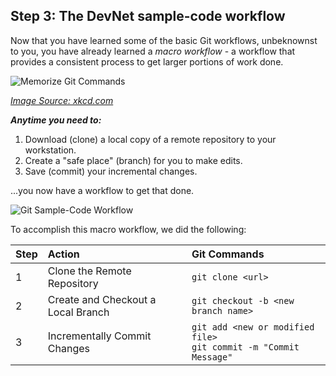 Step 3: The DevNet sample-code workflow
---------------------------------------

Now that you have learned some of the basic Git workflows, unbeknownst
to you, you have already learned a *macro workflow* - a workflow that
provides a consistent process to get larger portions of work done.

![Memorize Git Commands]

*[Image Source: xkcd.com]*

***Anytime you need to:***

1.  Download (clone) a local copy of a remote repository to your
    workstation.
2.  Create a "safe place" (branch) for you to make edits.
3.  Save (commit) your incremental changes.

...you now have a workflow to get that done.

![Git Sample-Code Workflow]

To accomplish this macro workflow, we did the following:

<table>
<thead>
<tr class="header">
<th style="text-align: left;">Step</th>
<th style="text-align: left;">Action</th>
<th style="text-align: left;">Git Commands</th>
</tr>
</thead>
<tbody>
<tr class="odd">
<td style="text-align: left;">1</td>
<td style="text-align: left;">Clone the Remote Repository</td>
<td style="text-align: left;"><code>git clone &lt;url&gt;</code></td>
</tr>
<tr class="even">
<td style="text-align: left;">2</td>
<td style="text-align: left;">Create and Checkout a Local Branch</td>
<td style="text-align: left;"><code>git checkout -b &lt;new branch name&gt;</code></td>
</tr>
<tr class="odd">
<td style="text-align: left;">3</td>
<td style="text-align: left;">Incrementally Commit Changes</td>
<td style="text-align: left;"><code>git add &lt;new or modified file&gt;</code><br />
<code>git commit -m "Commit Message"</code></td>
</tr>
</tbody>
</table>


<a href="/lab/git-basic-workflows/step/3" class="btn btn-success btn-sm btn-next ng-scope"><em></em></a>

  [Memorize Git Commands]: https://learninglabs.cisco.com/posts/files/git-basic-workflows/assets/images/git-memorize-commands.png
  [Image Source: xkcd.com]: https://www.xkcd.com/1597/
  [Git Sample-Code Workflow]: https://learninglabs.cisco.com/posts/files/git-basic-workflows/assets/images/git-sample-code-workflow.png
